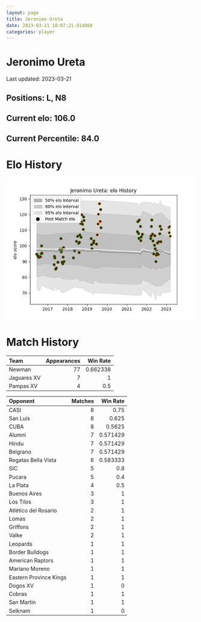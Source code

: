 ```yaml
---  
layout: page  
title: Jeronimo Ureta  
date: 2023-03-21 18:07:21.914088  
categories: player  
---
```

# Jeronimo Ureta


Last updated: 2023-03-21
## Positions: L, N8

## Current elo: 106.0

## Current Percentile: 84.0

# Elo History


![elo history](history_JeronimoUreta.png)
# Match History


| Team        |   Appearances |   Win Rate |
|:------------|--------------:|-----------:|
| Newman      |            77 |   0.662338 |
| Jaguares XV |             7 |   1        |
| Pampas XV   |             4 |   0.5      |

| Opponent               |   Matches |   Win Rate |
|:-----------------------|----------:|-----------:|
| CASI                   |         8 |   0.75     |
| San Luis               |         8 |   0.625    |
| CUBA                   |         8 |   0.5625   |
| Alumni                 |         7 |   0.571429 |
| Hindu                  |         7 |   0.571429 |
| Belgrano               |         7 |   0.571429 |
| Regatas Bella Vista    |         6 |   0.583333 |
| SIC                    |         5 |   0.8      |
| Pucara                 |         5 |   0.4      |
| La Plata               |         4 |   0.5      |
| Buenos Aires           |         3 |   1        |
| Los Tilos              |         3 |   1        |
| Atlético del Rosario   |         2 |   1        |
| Lomas                  |         2 |   1        |
| Griffons               |         2 |   1        |
| Valke                  |         2 |   1        |
| Leopards               |         1 |   1        |
| Border Bulldogs        |         1 |   1        |
| American Raptors       |         1 |   1        |
| Mariano Moreno         |         1 |   1        |
| Eastern Province Kings |         1 |   1        |
| Dogos XV               |         1 |   0        |
| Cobras                 |         1 |   1        |
| San Martin             |         1 |   1        |
| Selknam                |         1 |   0        |